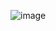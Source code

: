 ![image](https://github.com/Alyaqdhans/TicTacToe/assets/58079015/1645201f-e1d4-4440-9250-441c547e8738)
